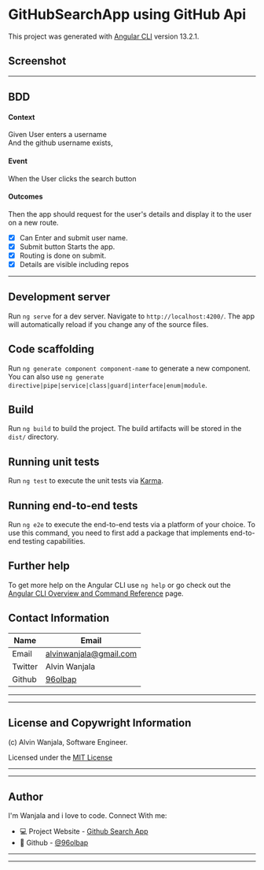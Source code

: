 # GitHubSearchApp using GitHub Api

This project was generated with [Angular CLI](https://github.com/angular/angular-cli) version 13.2.1.

## Screenshot

---
## BDD
#### Context
   Given User enters a username\
      And the github username exists,
 #### Event
  When the User clicks the search button
#### Outcomes
  Then the app should request for the user's details and display it to the user on a new route.

* [x] Can Enter and submit user name.
* [x] Submit button Starts the app.
* [x] Routing is done on submit.
* [x] Details are visible including repos

---
## Development server

Run `ng serve` for a dev server. Navigate to `http://localhost:4200/`. The app will automatically reload if you change any of the source files.

## Code scaffolding

Run `ng generate component component-name` to generate a new component. You can also use `ng generate directive|pipe|service|class|guard|interface|enum|module`.

## Build

Run `ng build` to build the project. The build artifacts will be stored in the `dist/` directory.

## Running unit tests

Run `ng test` to execute the unit tests via [Karma](https://karma-runner.github.io).

## Running end-to-end tests

Run `ng e2e` to execute the end-to-end tests via a platform of your choice. To use this command, you need to first add a package that implements end-to-end testing capabilities.

## Further help

To get more help on the Angular CLI use `ng help` or go check out the [Angular CLI Overview and Command Reference](https://angular.io/cli) page.

## Contact Information

| Name   | Email               |
|--------|---------------------|
| Email  | alvinwanjala@gmail.com |
| Twitter| Alvin Wanjala |
| Github | [96olbap](https://github.com/96olbap)|
---
___
## License and Copywright Information
(c) Alvin Wanjala, Software Engineer.

Licensed under the [MIT License](LISENCE)

---
___
## Author 
I'm Wanjala and i love to code. Connect With me:

- 💻 Project Website - [Github Search App](https://github.com/96olbap/Github-Search)
- 🎱 Github - [@96olbap](https://github.com/96olbap)

---
___